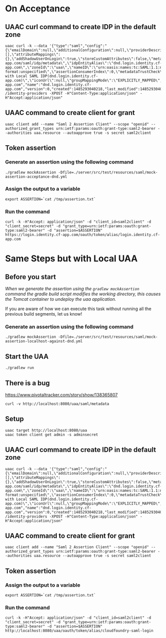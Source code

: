 # On Acceptance

## UAAC curl command to create IDP in the default zone

    uaac curl -k --data '{"type":"saml","config":"{\"emailDomain\":null,\"additionalConfiguration\":null,\"providerDescription\":null,\"externalGroupsWhitelist\":[],\"attributeMappings\":{},\"addShadowUserOnLogin\":true,\"storeCustomAttributes\":false,\"metaDataLocation\":\"https://dnd.login.identity.cf-app.com/saml/idp/metadata\",\"idpEntityAlias\":\"dnd.login.identity.cf-app.com\",\"zoneId\":\"uaa\",\"nameID\":\"urn:oasis:names:tc:SAML:1.1:nameid-format:unspecified\",\"assertionConsumerIndex\":0,\"metadataTrustCheck\":false,\"showSamlLink\":false,\"linkText\":\"Login with Local SAML IDP(dnd.login.identity.cf-app.com)\",\"iconUrl\":null,\"groupMappingMode\":\"EXPLICITLY_MAPPED\",\"skipSslValidation\":true,\"socketFactoryClassName\":null}","originKey":"dnd.login.identity.cf-app.com","name":"dnd.login.identity.cf-app.com","version":0,"created":1485293040218,"last_modified":1485293040218,"active":true,"identityZoneId":"uaa"}' /identity-providers -XPOST -H"Content-Type:application/json" -H"Accept:application/json"

## UAAC command to create client for grant

    uaac client add --name "Saml 2 Assertion Client" --scope "openid" --authorized_grant_types urn:ietf:params:oauth:grant-type:saml2-bearer --authorities uaa.resource --autoapprove true -s secret saml2client



## Token assertion

###  Generate an assertion using the following command

    ./gradlew mockAssertion -Dfile=./server/src/test/resources/saml/mock-assertion-acceptance-dnd.yml

###  Assign the output to a variable

    export ASSERTION=`cat /tmp/assertion.txt`

###  Run the command

    curl -k -H"Accept: application/json" -d "client_id=saml2client" -d "client_secret=secret" -d "grant_type=urn:ietf:params:oauth:grant-type:saml2-bearer" -d "assertion=$ASSERTION" https://login.identity.cf-app.com/oauth/token/alias/login.identity.cf-app.com

# Same Steps but with Local UAA

## Before you start
*When we generate the assertion using the `gradlew mockAssertion` command
the gradle build script modifies the working directory, this causes the Tomcat container to undeploy the 
uaa application.*

If you are aware of how we can execute this task without running all the previous build segments, let us know!

###  Generate an assertion using the following command

    ./gradlew mockAssertion -Dfile=./server/src/test/resources/saml/mock-assertion-localhost-against-dnd.yml


## Start the UAA


    ./gradlew run
    
## There is a bug
https://www.pivotaltracker.com/story/show/138365807

    curl -v http://localhost:8080/uaa/saml/metadata

## Setup

    uaac target http://localhost:8080/uaa
    uaac token client get admin -s adminsecret
    
## UAAC curl command to create IDP in the default zone

    uaac curl -k --data '{"type":"saml","config":"{\"emailDomain\":null,\"additionalConfiguration\":null,\"providerDescription\":null,\"externalGroupsWhitelist\":[],\"attributeMappings\":{},\"addShadowUserOnLogin\":true,\"storeCustomAttributes\":false,\"metaDataLocation\":\"https://dnd.login.identity.cf-app.com/saml/idp/metadata\",\"idpEntityAlias\":\"dnd.login.identity.cf-app.com\",\"zoneId\":\"uaa\",\"nameID\":\"urn:oasis:names:tc:SAML:1.1:nameid-format:unspecified\",\"assertionConsumerIndex\":0,\"metadataTrustCheck\":false,\"showSamlLink\":false,\"linkText\":\"Login with Local SAML IDP(dnd.login.identity.cf-app.com)\",\"iconUrl\":null,\"groupMappingMode\":\"EXPLICITLY_MAPPED\",\"skipSslValidation\":true,\"socketFactoryClassName\":null}","originKey":"dnd.login.identity.cf-app.com","name":"dnd.login.identity.cf-app.com","version":0,"created":1485293040218,"last_modified":1485293040218,"active":true,"identityZoneId":"uaa"}' /identity-providers -XPOST -H"Content-Type:application/json" -H"Accept:application/json"

## UAAC command to create client for grant

    uaac client add --name "Saml 2 Assertion Client" --scope "openid" --authorized_grant_types urn:ietf:params:oauth:grant-type:saml2-bearer --authorities uaa.resource --autoapprove true -s secret saml2client

## Token assertion

###  Assign the output to a variable

    export ASSERTION=`cat /tmp/assertion.txt`

###  Run the command

    curl -k -H"Accept: application/json" -d "client_id=saml2client" -d "client_secret=secret" -d "grant_type=urn:ietf:params:oauth:grant-type:saml2-bearer" -d "assertion=$ASSERTION" http://localhost:8080/uaa/oauth/token/alias/cloudfoundry-saml-login
